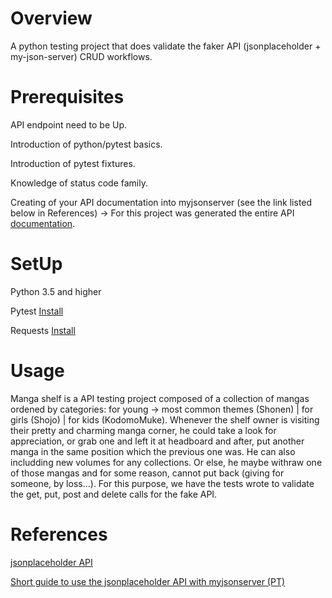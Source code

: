 # Overview

A python testing project that does validate the faker API (jsonplaceholder + my-json-server) CRUD workflows.

# Prerequisites

API endpoint need to be Up.

Introduction of python/pytest basics.

Introduction of pytest fixtures.

Knowledge of status code family.

Creating of your API documentation into myjsonserver (see the link listed below in References) -> For this project was generated the entire API [documentation](https://my-json-server.typicode.com/toshirohug/Manga_shelf/).

# SetUp

Python 3.5 and higher

Pytest [Install](https://docs.pytest.org)

Requests [Install](https://requests.readthedocs.io)

# Usage

Manga shelf is a API testing project composed of a collection of mangas ordened by categories: for young -> most common themes (Shonen) | for girls (Shojo) | for kids (KodomoMuke). Whenever the shelf owner is visiting their pretty and charming manga corner, he could take a look for appreciation, or grab one and left it at headboard and after, put another manga in the same position which the previous one was. He can also includding new volumes for any collections. Or else, he maybe withraw one of those mangas and for some reason, cannot put back (giving for someone, by loss...). For this purpose, we have the tests wrote to validate the get, put, post and delete calls for the fake API.

# References

[jsonplaceholder API](https://jsonplaceholder.typicode.com/guide/)

[Short guide to use the jsonplaceholder API with myjsonserver (PT)](https://medium.com/code-prestige/como-criar-um-a-api-rest-fake-para-testes-jsonplaceholder-7cc106ea3bd6)
